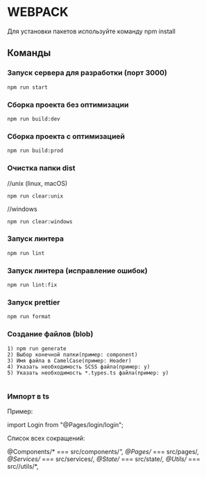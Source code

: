 # WEBPACK

Для установки пакетов используйте команду npm install

## Команды

### Запуск сервера для разработки (порт 3000)

```shell
npm run start
```

### Сборка проекта без оптимизации
```shell
npm run build:dev
```

### Сборка проекта с оптимизацией
```shell
npm run build:prod
```

### Очистка папки dist
//unix (linux, macOS)
```shell
npm run clear:unix
```
//windows
```shell
npm run clear:windows

```

### Запуск линтера

```shell
npm run lint
```

### Запуск линтера (исправление ошибок)
```shell
npm run lint:fix

```

### Запуск prettier 
```shell
npm run format

```

### Создание файлов (blob)
```shell
1) npm run generate
2) Выбор конечной папки(пример: component)
3) Имя файла в CamelCase(пример: Header)
4) Указать необходимость SCSS файла(пример: y)
5) Указать необходимость *.types.ts файла(пример: y)


```
### Импорт в ts

Пример:

import Login from "@Pages/login/login";

Список всех сокращений:

@Components/* === src/components/*",
@Pages/* === src/pages/*,
@Services/* === src/services/*,
@State/* === src/state/*,
@Utils/* === src//utils/*,

